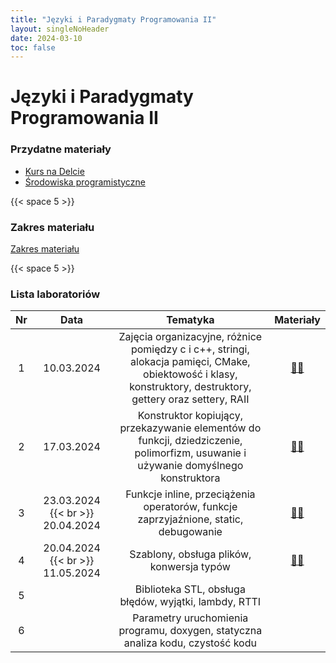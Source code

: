 ```yaml
---
title: "Języki i Paradygmaty Programowania II"
layout: singleNoHeader
date: 2024-03-10
toc: false
---
```


# Języki i Paradygmaty Programowania II

### Przydatne materiały

* [Kurs na Delcie](https://delta.pk.edu.pl/course/view.php?id=4996)
* [Środowiska programistyczne](/page/materials/ide)

{{< space 5 >}}

### Zakres materiału

[Zakres materiału](/page/materials/jipp-ii-2024-n/zakres/)

{{< space 5 >}}

### Lista laboratoriów

| Nr  |               Data               |                                                                           Tematyka                                                                            |                  Materiały                  |
| :-: | :------------------------------: | :-----------------------------------------------------------------------------------------------------------------------------------------------------------: | :-----------------------------------------: |
|  1  |            10.03.2024            | Zajęcia organizacyjne, różnice pomiędzy c i c++, stringi, alokacja pamięci, CMake, obiektowość i klasy, konstruktory, destruktory, gettery oraz settery, RAII | [📄🔗](/page/materials/jipp-ii-2024-n/z1) |
|  2  |            17.03.2024            |              Konstruktor kopiujący, przekazywanie elementów do funkcji, dziedziczenie, polimorfizm, usuwanie i używanie domyślnego konstruktora               | [📄🔗](/page/materials/jipp-ii-2024-n/z2) |
|  3  | 23.03.2024 {{< br >}} 20.04.2024 |                                     Funkcje inline, przeciążenia operatorów, funkcje zaprzyjaźnione, static, debugowanie                                      | [📄🔗](/page/materials/jipp-ii-2024-n/z3) |
|  4  | 20.04.2024 {{< br >}} 11.05.2024 |                                              Szablony, obsługa plików, konwersja typów                                               | [📄🔗](/page/materials/jipp-ii-2024-n/z4) |
|  5  |                                  |                                                                 Biblioteka STL, obsługa błędów, wyjątki, lambdy, RTTI                                      |                                             |
|  6  |                                  |                                        Parametry uruchomienia programu, doxygen, statyczna analiza kodu, czystość kodu                                        |                                             |



